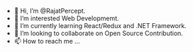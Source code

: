 - 👋 Hi, I’m @RajatPercept.
- 👀 I’m interested Web Developmemt.
- 🌱 I’m currently learning React/Redux and .NET Framework.
- 💞️ I’m looking to collaborate on Open Source Contribution.
- 📫 How to reach me ...

<!---
RajatPercept/RajatPercept is a ✨ special ✨ repository because its `README.md` (this file) appears on your GitHub profile.
You can click the Preview link to take a look at your changes.
--->
